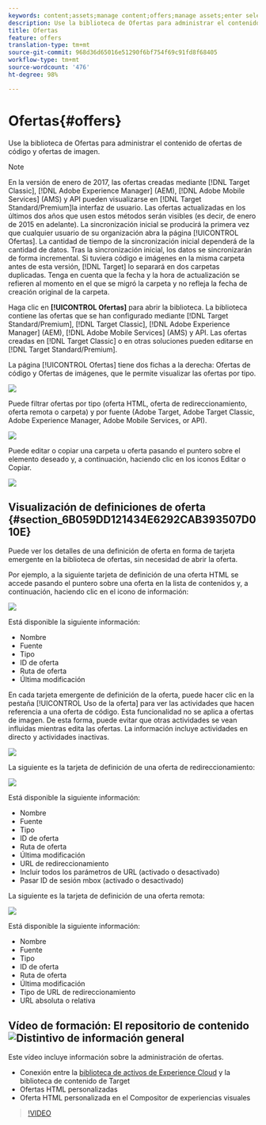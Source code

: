 ```yaml
---
keywords: content;assets;manage content;offers;manage assets;enter selection mode;selection mode
description: Use la biblioteca de Ofertas para administrar el contenido de ofertas de código y ofertas de imagen.
title: Ofertas
feature: offers
translation-type: tm+mt
source-git-commit: 968d36d65016e51290f6bf754f69c91fd8f68405
workflow-type: tm+mt
source-wordcount: '476'
ht-degree: 98%

---
```



# Ofertas{#offers}

Use la biblioteca de Ofertas para administrar el contenido de ofertas de código y ofertas de imagen.

>[!NOTE]
>
>En la versión de enero de 2017, las ofertas creadas mediante [!DNL Target Classic], [!DNL Adobe Experience Manager] (AEM), [!DNL Adobe Mobile Services] (AMS) y API pueden visualizarse en [!DNL Target Standard/Premium]la interfaz de usuario. Las ofertas actualizadas en los últimos dos años que usen estos métodos serán visibles (es decir, de enero de 2015 en adelante). La sincronización inicial se producirá la primera vez que cualquier usuario de su organización abra la página [!UICONTROL Ofertas]. La cantidad de tiempo de la sincronización inicial dependerá de la cantidad de datos. Tras la sincronización inicial, los datos se sincronizarán de forma incremental. Si tuviera código e imágenes en la misma carpeta antes de esta versión, [!DNL Target] lo separará en dos carpetas duplicadas. Tenga en cuenta que la fecha y la hora de actualización se refieren al momento en el que se migró la carpeta y no refleja la fecha de creación original de la carpeta.

Haga clic en **[!UICONTROL Ofertas]** para abrir la biblioteca. La biblioteca contiene las ofertas que se han configurado mediante [!DNL Target Standard/Premium], [!DNL Target Classic], [!DNL Adobe Experience Manager] (AEM), [!DNL Adobe Mobile Services] (AMS) y API. Las ofertas creadas en [!DNL Target Classic] o en otras soluciones pueden editarse en [!DNL Target Standard/Premium].

La página [!UICONTROL Ofertas] tiene dos fichas a la derecha: Ofertas de código y Ofertas de imágenes, que le permite visualizar las ofertas por tipo.

![](assets/offers_page.png)

Puede filtrar ofertas por tipo (oferta HTML, oferta de redireccionamiento, oferta remota o carpeta) y por fuente (Adobe Target, Adobe Target Classic, Adobe Experience Manager, Adobe Mobile Services, or API).

![](assets/offers_filter.png)

Puede editar o copiar una carpeta u oferta pasando el puntero sobre el elemento deseado y, a continuación, haciendo clic en los iconos Editar o Copiar.

![](assets/offer-picker-large.png)

## Visualización de definiciones de oferta   {#section_6B059DD121434E6292CAB393507D010E}

Puede ver los detalles de una definición de oferta en forma de tarjeta emergente en la biblioteca de ofertas, sin necesidad de abrir la oferta.

Por ejemplo, a la siguiente tarjeta de definición de una oferta HTML se accede pasando el puntero sobre una oferta en la lista de contenidos y, a continuación, haciendo clic en el icono de información:

![](assets/offer-card-html.png)

Está disponible la siguiente información:

* Nombre
* Fuente
* Tipo
* ID de oferta
* Ruta de oferta
* Última modificación

En cada tarjeta emergente de definición de la oferta, puede hacer clic en la pestaña [!UICONTROL Uso de la oferta] para ver las actividades que hacen referencia a una oferta de código. Esta funcionalidad no se aplica a ofertas de imagen. De esta forma, puede evitar que otras actividades se vean influidas mientras edita las ofertas. La información incluye actividades en directo y actividades inactivas.

![](assets/offer-card-usage.png)

La siguiente es la tarjeta de definición de una oferta de redireccionamiento:

![](assets/offer-card-redirect.png)

Está disponible la siguiente información:

* Nombre
* Fuente
* Tipo
* ID de oferta
* Ruta de oferta
* Última modificación
* URL de redireccionamiento
* Incluir todos los parámetros de URL (activado o desactivado)
* Pasar ID de sesión mbox (activado o desactivado)

La siguiente es la tarjeta de definición de una oferta remota:

![](assets/offer-card-remote.png)

Está disponible la siguiente información:

* Nombre
* Fuente
* Tipo
* ID de oferta
* Ruta de oferta
* Última modificación
* Tipo de URL de redireccionamiento
* URL absoluta o relativa

## Vídeo de formación: El repositorio de contenido ![Distintivo de información general](/help/assets/overview.png)

Este vídeo incluye información sobre la administración de ofertas.

* Conexión entre la [biblioteca de activos de Experience Cloud](https://experienceleague.adobe.com/docs/core-services/interface/assets/creative-cloud.html) y la biblioteca de contenido de Target
* Ofertas HTML personalizadas
* Oferta HTML personalizada en el Compositor de experiencias visuales

>[!VIDEO](https://video.tv.adobe.com/v/17387)